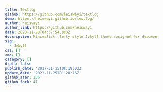 ```yaml
---
title: Textlog
github: https://github.com/heiswayi/textlog
demo: https://heiswayi.github.io/textlog/
author: heiswayi
author_link: https://github.com/heiswayi
date: 2023-11-28T04:37:54.093Z
description: Minimalist, lefty-style Jekyll theme designed for documentation based blog.
ssg:
  - Jekyll
css: []
cms: []
category: []
draft: false
publish_date: '2017-01-15T08:19:03Z'
update_date: '2022-11-25T01:20:16Z'
github_star: 156
github_fork: 47
---
```

